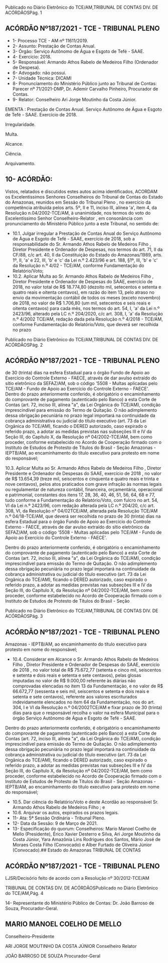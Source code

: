 Publicado  no  Diário  Eletrônico do TCE/AM,TRIBUNAL DE CONTAS DIV. DE ACÓRDÃOSPág. 1

## ACÓRDÃO Nº187/2021 - TCE - TRIBUNAL PLENO

- 1- Processo TCE - AM nº 11611/2019.
- 2- Assunto: Prestação de Contas Anual.
- 3- Órgão: Serviço Autônomo de Água e Esgoto de Tefé - SAAE.
- 4- Exercício: 2018.
- 5- Responsável: Armando Athos Rabelo de Medeiros Filho (Ordenador de Despesa).
- 6- Advogado: não possui.
- 7- Unidade Técnica: DICAMI
- 8- Pronunciamento  do  Ministério  Público  junto  ao  Tribunal  de  Contas: Parecer  nº 71/2021-DMP, Dr. Ademir Carvalho Pinheiro, Procurador de Contas.
- 9- Relator: Conselheiro Ari Jorge Moutinho da Costa Júnior.

EMENTA : Prestação de Contas Anual. Serviço Autônomo  de  Água  e  Esgoto  de  Tefé  -  SAAE. Exercício de 2018.

Irregularidade.

Multa.

Alcance.

Ciência.

Arquivamento.

## 10-  ACÓRDÃO:

Vistos, relatados e discutidos estes autos acima identificados, ACORDAM os Excelentíssimos Senhores Conselheiros do Tribunal de Contas do Estado do Amazonas, reunidos em Sessão do Tribunal Pleno , no exercício da competência atribuída pelos arts. 5º, II e 11, inciso III, alínea 'a', item 4, da Resolução n.04/2002-TCE/AM, à unanimidade, nos termos do voto do Excelentíssimo Senhor Conselheiro-Relator , em consonância com pronunciamento do Ministério Público junto a este Tribunal, no sentido de:

- 10.1. Julgar irregular a  Prestação de Contas Anual do Serviço Autônomo de Água e Esgoto de Tefé - SAAE, exercício de 2018, sob a responsabilidade do Sr. Armando Athos Rabelo de Medeiros Filho , Diretor Presidente e Ordenador de Despesas, nos termos do art. 71, II da CF/88, c/c art. 40, II da Constituição do Estado do Amazonas/1989, arts. 1º, II, 'a' e 22, III, 'b' e 'c' da Lei n.º 2.423/96 e art. 188, §1º, III, 'b' e 'c' da Resolução n.º 4/02 - TCE/AM, conforme Fundamentação do Relatório/Voto;
- 10.2. Aplicar Multa ao Sr. Armando Athos Rabelo de Medeiros Filho , Diretor Presidente  e  Ordenador  de  Despesas  do  SAAE,  exercício  de  2018,  no valor  total  de R$ 18.774,80 (dezoito  mil,  setecentos  e  setenta  e  quatro reais e oitenta centavos), em razão do item 13, pelo atraso no envio da movimentação contábil de todos os meses (exceto novembro) de 2018, no valor de R$ 1.706,80 (um mil, setecentos e seis reais e oitenta centavos) para cada mês,  nos termos do art. 54, I, 'a' da Lei n.º 2423/96, alterado pela  LC  n.º  204/2020,  c/c  art.  308,  I,  'a'  da  Resolução  n.º  4/2002  TCE/AM, redação dada pela Resolução n.º 4/2018 - TCE/AM, conforme Fundamentação  do  Relatório/Voto,  que  deverá  ser  recolhida  no prazo

Publicado  no  Diário  Eletrônico do TCE/AM,TRIBUNAL DE CONTAS DIV. DE ACÓRDÃOSPág. 2

## ACÓRDÃO Nº187/2021 - TCE - TRIBUNAL PLENO

de 30 (trinta)  dias na  esfera  Estadual  para  o  órgão  Fundo  de  Apoio  ao Exercício do Controle Externo - FAECE, através de dar avulso extraído do sítio eletrônico da SEFAZ/AM, sob o código '5508 - Multas aplicadas pelo TCE/AM - Fundo de Apoio ao Exercício do Controle Externo - FAECE'. Dentro do prazo anteriormente conferido, é obrigatório o encaminhamento do comprovante de pagamento (autenticado pelo Banco) a esta Corte de Contas  (art.  72,  inciso  III,  alínea  "a",  da  Lei  Orgânica  do  TCE/AM), condição  imprescindível  para  emissão  do  Termo  de  Quitação.  O  não adimplemento  dessa  obrigação  pecuniária  no  prazo  legal  importará  na continuidade da cobrança administrativa ou judicial do título executivo (art. 73  da  Lei  Orgânica  do  TCE/AM),  ficando  o  DERED  autorizado,  caso expirado o referido prazo, a adotar as medidas previstas nas subseções III e IV da Seção III, do Capítulo X, da Resolução nº 04/2002-TCE/AM, bem como proceder, conforme estabelecido no Acordo de Cooperação firmado com  o  Instituto  de  Estudos  de  Protesto  de  Títulos  do  Brasil  -  Seção Amazonas  -  IEPTB/AM,  ao  encaminhamento  do  título  executivo  para protesto em nome do responsável;

10.3. Aplicar Multa ao Sr. Armando Athos Rabelo de Medeiros Filho , Diretor Presidente  e  Ordenador  de  Despesas  do  SAAE,  exercício  de  2018 , no valor de R$ 13.654,39 (treze mil, seiscentos e cinquenta e quatro reais e trinta  e  nove  centavos),  pelos  atos  praticados  com  grave  infração  às normas legais ou regulamentar de natureza contábil, financeira, orçamentária, operacional e patrimonial, constantes dos itens 17, 28, 36, 40,  46,  51,  56,  64,  68  e  77,  tudo  conforme  a  Fundamentação  do Relatório/Voto, com fulcro no art. 54, VI da Lei n.º 2423/96, com redação alterada  pela  LC  n.º  204/20,  c/c  art.  308,  VI,  da  Resolução  n°  04/02TCE/AM, alterada pela Resolução TCE/AM n.º 04/18-TCE/AM, que deverá ser  recolhida  no prazo  de 30  (trinta)  dias na  esfera  Estadual  para  o órgão Fundo de Apoio ao Exercício do Controle Externo - FAECE, através de  dar avulso  extraído  do  sítio  eletrônico  da  SEFAZ/AM,  sob  o  código '5508 - Multas aplicadas pelo TCE/AM - Fundo de Apoio ao Exercício do Controle Externo - FAECE'.

Dentro do prazo anteriormente conferido, é obrigatório o encaminhamento do comprovante de pagamento (autenticado pelo Banco) a esta Corte de Contas  (art.  72,  inciso  III,  alínea  "a",  da  Lei  Orgânica  do  TCE/AM), condição  imprescindível  para  emissão  do  Termo  de  Quitação.  O  não adimplemento  dessa  obrigação  pecuniária  no  prazo  legal  importará  na continuidade da cobrança administrativa ou judicial do título executivo (art. 73  da  Lei  Orgânica  do  TCE/AM),  ficando  o  DERED  autorizado,  caso expirado o referido prazo, a adotar as medidas previstas nas subseções III e IV da Seção III, do Capítulo X, da Resolução nº 04/2002-TCE/AM, bem como proceder, conforme estabelecido no Acordo de Cooperação firmado com  o  Instituto  de  Estudos  de  Protesto  de  Títulos  do  Brasil  -  Seção

Publicado  no  Diário  Eletrônico do TCE/AM,TRIBUNAL DE CONTAS DIV. DE ACÓRDÃOSPág. 3

## ACÓRDÃO Nº187/2021 - TCE - TRIBUNAL PLENO

Amazonas  -  IEPTB/AM,  ao  encaminhamento  do  título  executivo  para protesto em nome do responsável;

- 10.4. Considerar  em  Alcance o Sr. Armando  Athos  Rabelo  de  Medeiros Filho ,  Diretor  Presidente  e  Ordenador de Despesas do SAAE, exercício de 2018 , no valor total de R$ 75.672,77 (setenta e cinco mil, seiscentos e setenta e dois reais e setenta e sete centavos), pelas glosas imputadas no valor de R$ 9.000,00 referente às diárias não comprovadas elencadas no item 13 da Fundamentação, e no valor de R$ 66.672,77 (sessenta e seis  mil,  seiscentos  e  setenta  e  dois  reais  e  setenta  e  sete  centavos), referente aos valores escriturados indevidamente elencados no item 64 da Fundamentação,  nos  do  art.  304,  I  e  VI  da  Resolução  n.º  04/2002TCE/AM e fixar prazo de 30 (trinta) dias para que o responsável recolha o  valor na  esfera  Municipal  para  o  órgão  Serviço  Autônomo  de  Água  e Esgoto de Tefé - SAAE.

Dentro do prazo anteriormente conferido, é obrigatório o encaminhamento do comprovante de pagamento (autenticado pelo Banco) a esta Corte de Contas  (art.  72,  inciso  III,  alínea  "a",  da  Lei  Orgânica  do  TCE/AM), condição  imprescindível  para  emissão  do  Termo  de  Quitação.  O  não adimplemento  dessa  obrigação  pecuniária  no  prazo  legal  importará  na continuidade da cobrança administrativa ou judicial do título executivo (art. 73  da  Lei  Orgânica  do  TCE/AM), ficando  o  DERED  autorizado,  caso expirado o referido prazo, a adotar as medidas previstas nas subseções III e IV da Seção III, do Capítulo X, da Resolução nº 04/2002-TCE/AM, bem como proceder, conforme estabelecido no Acordo de Cooperação firmado com  o  Instituto  de  Estudos  de  Protesto  de  Títulos  do  Brasil  -  Seção Amazonas  -  IEPTB/AM,  ao  encaminhamento  do  título  executivo  para protesto em nome do responsável;

- 10.5. Dar  ciência do  Relatório/Voto  e  deste  Acordão  ao  responsável Sr. Armando Athos Rabelo de Medeiros Filho ; e
- 10.6. Arquivar os autos, expirados os prazos legais.
- 11-  Ata: 5ª Sessão Ordinária - Tribunal Pleno.
- 12-  Data da Sessão: 9 de Março de 2021.
- 13-  Especificação do quorum: Conselheiros: Mario Manoel Coelho de Mello (Presidente), Érico Xavier Desterro e Silva, Ari Jorge Moutinho da Costa Júnior, Yara Amazônia Lins Rodrigues dos Santos, Mário José de Moraes Costa Filho (Convocado) e Alber Furtado de Oliveira Júnior (Convocado).## Estado do Amazonas TRIBUNAL DE CONTAS

## ACÓRDÃO Nº187/2021 - TCE - TRIBUNAL PLENO

LJSR/Decisório feito de acordo com a Resolução nº 30/2012-TCE/AM

TRIBUNAL DE CONTAS DIV. DE ACÓRDÃOSPublicado  no  Diário  Eletrônico do TCE/AM,Pág. 4

14-  Representante  do  Ministério  Público  de  Contas: Dr. João  Barroso  de  Souza, Procurador-Geral.

## MARIO MANOEL COELHO DE MELLO

Conselheiro-Presidente

ARI JORGE MOUTINHO DA COSTA JÚNIOR Conselheiro Relator

JOÃO BARROSO DE SOUZA Procurador-Geral